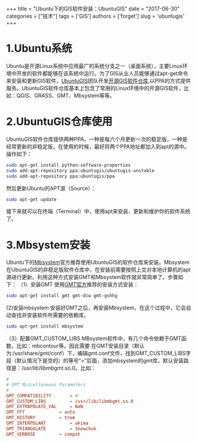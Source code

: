+++
title = "Ubuntu下的GIS软件安装：UbuntuGIS"
date = "2017-06-30"
categories = ["技术"]
tags = ['GIS']
authors = ['forget']
slug = 'ubuntugis'
+++

# 1.Ubuntu系统
Ubuntu是开源Linux系统中应用最广的系统分支之一（桌面系统），主要Linux环境中开发的软件都能够在该系统中运行。为了GIS从业人员能够通过apt-get命令来安装和更新GIS软件，[UbuntuGIS](https://launchpad.net/~ubuntugis)团队开发[开源GIS软件仓库](http://trac.osgeo.org/ubuntugis/wiki/UbuntuGISRepository),以PPA的方式提供服务。UbuntuGIS软件仓库基本上包含了常用的Linux环境中的开源GIS软件，比如：QGIS、GRASS、GMT、Mbsystem等等。
# 2.UbuntuGIS仓库使用
UbuntuGIS软件仓库提供两种PPA，一种是每六个月更新一次的稳定版，一种是经常更新的非稳定版，在使用的时候，最好将两个PPA地址都加入到apt的源中。操作如下：
```bash
sudo apt-get install python-software-properties
sudo add-apt-repository ppa:ubuntugis/ubuntugis-unstable
sudo add-apt-repository ppa:ubuntugis/ppa
```
然后更新Ubuntu的APT源（Source）：
```bash
sudo apt-get update
```
接下来就可以在终端（Terminal）中，使用apt来安装、更新和维护你的软件系统了。

# 3.Mbsystem安装
Ubuntu下的[Mbsystem](http://www.mbari.org/products/research-software/mb-system/how-to-download-and-install-mb-system/)官方推荐使用UbuntuGIS的软件仓库来安装。Mbsystem在UbuntuGIS的非稳定版软件仓库中，在安装前需要按照上文对本地计算机的apt源进行更新。利用这种方式安装GMT和Mbsystem软件就非常简单了。步骤如下：
（1）安装GMT
使用[GMT官方](http://gmt.soest.hawaii.edu/projects/gmt/wiki/Installing)推荐的安装方式安装：
```bash
sudo apt-get install gmt gmt-dcw gmt-gshhg
```
(2)安装mbsystem
安装好GMT之后，再安装Mbsystem，在这个过程中，它会自动查找并安装软件所需要的依赖库。
```bash
sudo apt-get install mbsystem
```
（3）配置GMT_CUSTOM_LIBS
MBsystem软件中，有几个命令依赖于GMT函数，比如：mbcontour等。因此需要
在GMT安装目录（默认为:/usr/share/gmt/conf）下，编辑gmt.conf文件，找到GMT_CUSTOM_LIBS字段（默认情况下是空的）的等号“=”后面，添加mbsystem的gmt库，默认安装路径是：/usr/lib/libmbgmt.so.0。比如：
```conf
#
# GMT Miscellaneous Parameters
#
GMT_COMPATIBILITY		= 4
GMT_CUSTOM_LIBS			= /usr/lib/libmbgmt.so.0
GMT_EXTRAPOLATE_VAL		= NaN
GMT_FFT				= auto
GMT_HISTORY			= true
GMT_INTERPOLANT			= akima
GMT_TRIANGULATE			= Shewchuk
GMT_VERBOSE			= compat
```
